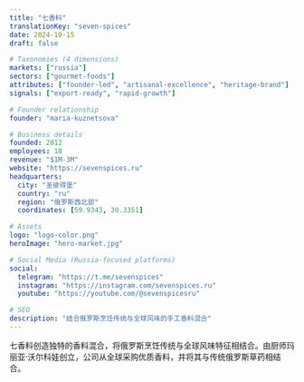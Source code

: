 ```yaml
---
title: "七香料"
translationKey: "seven-spices"
date: 2024-10-15
draft: false

# Taxonomies (4 dimensions)
markets: ["russia"]
sectors: ["gourmet-foods"]
attributes: ["founder-led", "artisanal-excellence", "heritage-brand"]
signals: ["export-ready", "rapid-growth"]

# Founder relationship
founder: "maria-kuznetsova"

# Business details
founded: 2012
employees: 18
revenue: "$1M-3M"
website: "https://sevenspices.ru"
headquarters:
  city: "圣彼得堡"
  country: "ru"
  region: "俄罗斯西北部"
  coordinates: [59.9343, 30.3351]

# Assets
logo: "logo-color.png"
heroImage: "hero-market.jpg"

# Social Media (Russia-focused platforms)
social:
  telegram: "https://t.me/sevenspices"
  instagram: "https://instagram.com/sevenspices.ru"
  youtube: "https://youtube.com/@sevenspicesru"

# SEO
description: "结合俄罗斯烹饪传统与全球风味的手工香料混合"
---
```


七香料创造独特的香料混合，将俄罗斯烹饪传统与全球风味特征相结合。由厨师玛丽亚·沃尔科娃创立，公司从全球采购优质香料，并将其与传统俄罗斯草药相结合。
